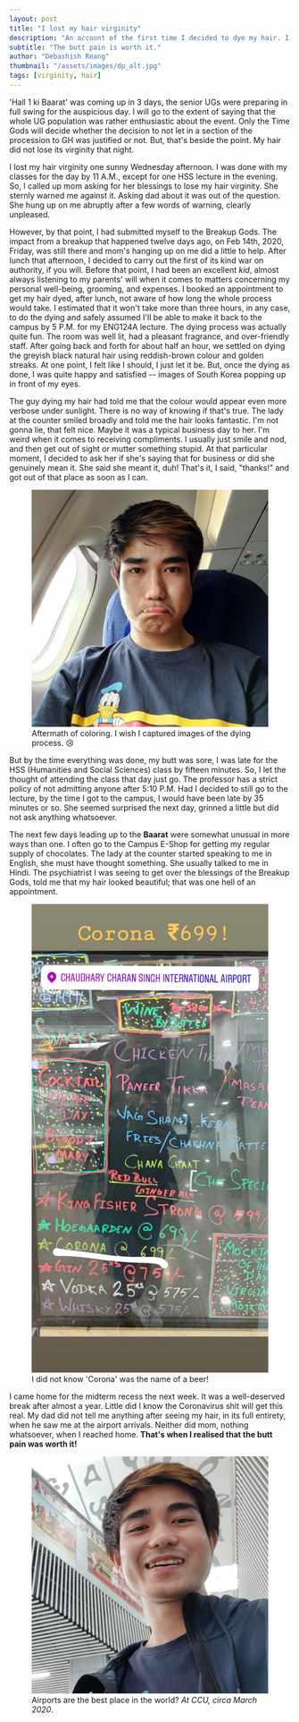 ```yaml
---
layout: post
title: "I lost my hair virginity"
description: "An account of the first time I decided to dye my hair. I loved my natural hair but I love the current color too. The pain's worth it."
subtitle: "The butt pain is worth it."
author: "Debashish Reang"
thumbnail: "/assets/images/dp_alt.jpg"
tags: [virginity, hair]
---
```

'Hall 1 ki Baarat' was coming up in 3 days, the senior UGs were preparing in full swing for the auspicious day. I will go to the extent of saying that the whole UG population was rather enthusiastic about the event. Only the Time Gods will decide whether the decision to not let in a section of the procession to GH was justified or not. But, that's beside the point. My hair did not lose its virginity that night.

I lost my hair virginity one sunny Wednesday afternoon. I was done with my classes for the day by 11 A.M., except for one HSS lecture in the evening. So, I called up mom asking for her blessings to lose my hair virginity. She sternly warned me against it. Asking dad about it was out of the question. She hung up on me abruptly after a few words of warning, clearly unpleased.

However, by that point, I had submitted myself to the Breakup Gods. The impact from a breakup that happened twelve days ago, on Feb 14th, 2020, Friday, was still there and mom's hanging up on me did a little to help. After lunch that afternoon, I decided to carry out the first of its kind war on authority, if you will. Before that point, I had been an excellent *kid*, almost always listening to my parents' will when it comes to matters concerning my personal well-being, grooming, and expenses. I booked an appointment to get my hair dyed, after lunch, not aware of how long the whole process would take. I estimated that it won't take more than three hours, in any case, to do the dying and safely assumed I'll be able to make it back to the campus by 5 P.M. for my ENG124A lecture.
The dying process was actually quite fun. The room was well lit, had a pleasant fragrance, and over-friendly staff. After going back and forth for about half an hour, we settled on dying the greyish black natural hair using reddish-brown colour and golden streaks. At one point, I felt like I should, I just let it be. But, once the dying as done, I was quite happy and satisfied -- images of South Korea popping up in front of my eyes.

The guy dying my hair had told me that the colour would appear even more verbose under sunlight. There is no way of knowing if that's true. The lady at the counter smiled broadly and told me the hair looks fantastic. I'm not gonna lie, that felt nice. Maybe it was a typical business day to her. I'm weird when it comes to receiving compliments. I usually just smile and nod, and then get out of sight or mutter something stupid. At that particular moment, I decided to ask her if she's saying that for business or did she genuinely mean it. She said she meant it, duh! That's it, I said, "thanks!" and got out of that place as soon as I can.

<figure class="figure">
  <img src="/assets/images/duckduck.jpg" class="figure-img img-fluid rounded" alt="Colored hair, yay! Duck Duck!">
  <figcaption class="figure-caption text-center">Aftermath of coloring. I wish I captured images of the dying process. 😢</figcaption>
</figure>

But by the time everything was done, my butt was sore, I was late for the HSS (Humanities and Social Sciences) class by fifteen minutes. So, I let the thought of attending the class that day just go. The professor has a strict policy of not admitting anyone after 5:10 P.M. Had I decided to still go to the lecture, by the time I got to the campus, I would have been late by 35 minutes or so. She seemed surprised the next day, grinned a little but did not ask anything whatsoever.

The next few days leading up to the **Baarat** were somewhat unusual in more ways than one. I often go to the Campus E-Shop for getting my regular supply of chocolates. The lady at the counter started speaking to me in English, she must have thought something. She usually talked to me in Hindi. The psychiatrist I was seeing to get over the blessings of the Breakup Gods, told me that my hair looked beautiful; that was one hell of an appointment.

<figure class="figure">
  <img src="/assets/images/corona_beer.jpg" class="figure-img img-fluid rounded" alt="Corona beer price">
  <figcaption class="figure-caption text-center">I did not know 'Corona' was the name of a beer!</figcaption>
</figure>

I came home for the midterm recess the next week. It was a well-deserved break after almost a year. Little did I know the Coronavirus shit will get this real. My dad did not tell me anything after seeing my hair, in its full entirety, when he saw me at the airport arrivals. Neither did mom, nothing whatsoever, when I reached home. **That's when I realised that the butt pain was worth it!**

<figure class="figure">
  <img src="/assets/images/dp_alt.jpg" class="figure-img img-fluid rounded" alt="Debashish">
  <figcaption class="figure-caption text-center">Airports are the best place in the world? <i>At CCU, circa March 2020</i>.</figcaption>
</figure>
